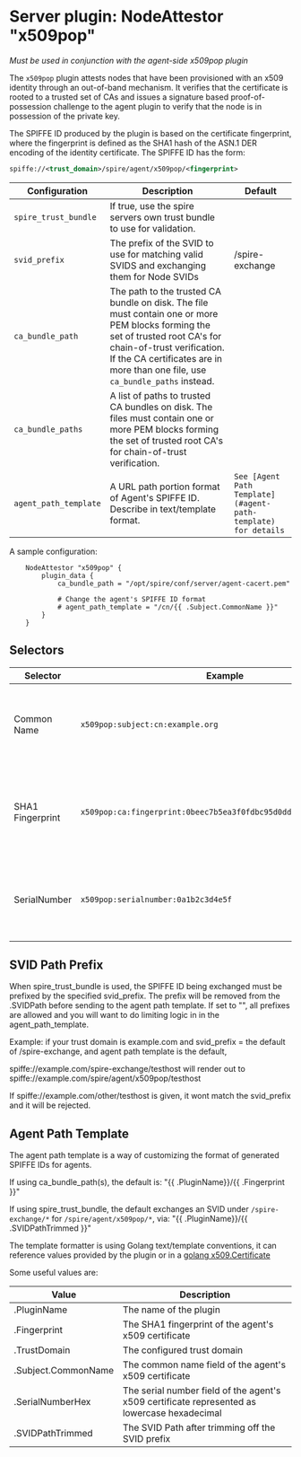 # Server plugin: NodeAttestor "x509pop"

*Must be used in conjunction with the agent-side x509pop plugin*

The `x509pop` plugin attests nodes that have been provisioned with an x509
identity through an out-of-band mechanism. It verifies that the certificate is
rooted to a trusted set of CAs and issues a signature based proof-of-possession
challenge to the agent plugin to verify that the node is in possession of the
private key.

The SPIFFE ID produced by the plugin is based on the certificate fingerprint,
where the fingerprint is defined as the SHA1 hash of the ASN.1 DER encoding of
the identity certificate. The SPIFFE ID has the form:

```xml
spiffe://<trust_domain>/spire/agent/x509pop/<fingerprint>
```

| Configuration         | Description                                                                                                                                                                                                                                    | Default                                 |
|-----------------------|------------------------------------------------------------------------------------------------------------------------------------------------------------------------------------------------------------------------------------------------|-----------------------------------------|
| `spire_trust_bundle`     | If true, use the spire servers own trust bundle to use for validation.                                                                                                                                                                      |                                         |
| `svid_prefix`            | The prefix of the SVID to use for matching valid SVIDS and exchanging them for Node SVIDs                                                                                                                                                    | /spire-exchange                         |
| `ca_bundle_path`      | The path to the trusted CA bundle on disk. The file must contain one or more PEM blocks forming the set of trusted root CA's for chain-of-trust verification. If the CA certificates are in more than one file, use `ca_bundle_paths` instead. |                                         |
| `ca_bundle_paths`     | A list of paths to trusted CA bundles on disk. The files must contain one or more PEM blocks forming the set of trusted root CA's for chain-of-trust verification.                                                                             |                                         |
| `agent_path_template` | A URL path portion format of Agent's SPIFFE ID. Describe in text/template format.                                                                                                                                                              | `See [Agent Path Template](#agent-path-template) for details`   |

A sample configuration:

```hcl
    NodeAttestor "x509pop" {
        plugin_data {
            ca_bundle_path = "/opt/spire/conf/server/agent-cacert.pem"
            
            # Change the agent's SPIFFE ID format
            # agent_path_template = "/cn/{{ .Subject.CommonName }}"
        }
    }
```

## Selectors

| Selector         | Example                                                           | Description                                                                              |
|------------------|-------------------------------------------------------------------|------------------------------------------------------------------------------------------|
| Common Name      | `x509pop:subject:cn:example.org`                                  | The Subject's Common Name (see X.500 Distinguished Names)                                |
| SHA1 Fingerprint | `x509pop:ca:fingerprint:0beec7b5ea3f0fdbc95d0dd47f3c5bc275da8a33` | The SHA1 fingerprint as a hex string for each cert in the PoP chain, excluding the leaf. |
| SerialNumber     | `x509pop:serialnumber:0a1b2c3d4e5f`                               | The leaf certificate serial number as a lowercase hexadecimal string                     |

## SVID Path Prefix

When spire_trust_bundle is used, the SPIFFE ID being exchanged must be prefixed by the specified svid_prefix. The prefix will be removed from the .SVIDPath before sending to the
agent path template. If set to "", all prefixes are allowed and you will want to do limiting logic in in the agent_path_template.

Example: if your trust domain is example.com and svid_prefix = the default of /spire-exchange, and agent path template is the default,

spiffe://example.com/spire-exchange/testhost will render out to spiffe://example.com/spire/agent/x509pop/testhost

If spiffe://example.com/other/testhost is given, it wont match the svid_prefix and it will be rejected.

## Agent Path Template

The agent path template is a way of customizing the format of generated SPIFFE IDs for agents.

If using ca_bundle_path(s), the default is:
"{{ .PluginName}}/{{ .Fingerprint }}"

If using spire_trust_bundle, the default exchanges an SVID under `/spire-exchange/*` for `/spire/agent/x509pop/*`, via:
"{{ .PluginName}}/{{ .SVIDPathTrimmed }}"

The template formatter is using Golang text/template conventions, it can reference values provided by the plugin or in a [golang x509.Certificate](https://pkg.go.dev/crypto/x509#Certificate)

Some useful values are:

| Value                 | Description                                                                                  |
|-----------------------|----------------------------------------------------------------------------------------------|
| .PluginName           | The name of the plugin                                                                       |
| .Fingerprint          | The SHA1 fingerprint of the agent's x509 certificate                                         |
| .TrustDomain          | The configured trust domain                                                                  |
| .Subject.CommonName   | The common name field of the agent's x509 certificate                                        |
| .SerialNumberHex      | The serial number field of the agent's x509 certificate represented as lowercase hexadecimal |
| .SVIDPathTrimmed      | The SVID Path after trimming off the SVID prefix                                             |
